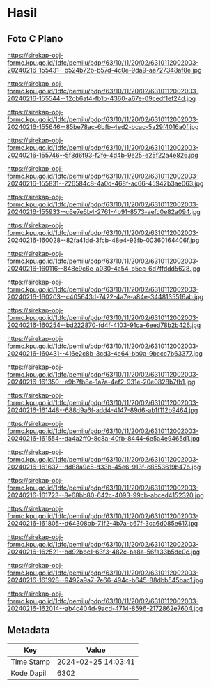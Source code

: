 # Hasil

## Foto C Plano

https://sirekap-obj-formc.kpu.go.id/1dfc/pemilu/pdpr/63/10/11/20/02/6310112002003-20240216-155431--b524b72b-b57d-4c0e-9da9-aa727348af8e.jpg

https://sirekap-obj-formc.kpu.go.id/1dfc/pemilu/pdpr/63/10/11/20/02/6310112002003-20240216-155544--12cb6af4-fb1b-4360-a67e-09cedf1ef24d.jpg

https://sirekap-obj-formc.kpu.go.id/1dfc/pemilu/pdpr/63/10/11/20/02/6310112002003-20240216-155646--85be78ac-6bfb-4ed2-bcac-5a29f4016a0f.jpg

https://sirekap-obj-formc.kpu.go.id/1dfc/pemilu/pdpr/63/10/11/20/02/6310112002003-20240216-155746--5f3d6f93-f2fe-4d4b-9e25-e25f22a4e826.jpg

https://sirekap-obj-formc.kpu.go.id/1dfc/pemilu/pdpr/63/10/11/20/02/6310112002003-20240216-155831--226584c8-4a0d-468f-ac66-45942b3ae063.jpg

https://sirekap-obj-formc.kpu.go.id/1dfc/pemilu/pdpr/63/10/11/20/02/6310112002003-20240216-155933--c6e7e6b4-2761-4b91-8573-aefc0e82a094.jpg

https://sirekap-obj-formc.kpu.go.id/1dfc/pemilu/pdpr/63/10/11/20/02/6310112002003-20240216-160028--82fa41dd-3fcb-48e4-93fb-00360164406f.jpg

https://sirekap-obj-formc.kpu.go.id/1dfc/pemilu/pdpr/63/10/11/20/02/6310112002003-20240216-160116--848e9c6e-a030-4a54-b5ec-6d7ffddd5628.jpg

https://sirekap-obj-formc.kpu.go.id/1dfc/pemilu/pdpr/63/10/11/20/02/6310112002003-20240216-160203--c405643d-7422-4a7e-a84e-3448135516ab.jpg

https://sirekap-obj-formc.kpu.go.id/1dfc/pemilu/pdpr/63/10/11/20/02/6310112002003-20240216-160254--bd222870-fd4f-4103-91ca-6eed78b2b426.jpg

https://sirekap-obj-formc.kpu.go.id/1dfc/pemilu/pdpr/63/10/11/20/02/6310112002003-20240216-160431--416e2c8b-3cd3-4e64-bb0a-9bccc7b63377.jpg

https://sirekap-obj-formc.kpu.go.id/1dfc/pemilu/pdpr/63/10/11/20/02/6310112002003-20240216-161350--e9b7fb8e-1a7a-4ef2-931e-20e0828b7fb1.jpg

https://sirekap-obj-formc.kpu.go.id/1dfc/pemilu/pdpr/63/10/11/20/02/6310112002003-20240216-161448--688d9a6f-add4-4147-89d6-ab1f112b9464.jpg

https://sirekap-obj-formc.kpu.go.id/1dfc/pemilu/pdpr/63/10/11/20/02/6310112002003-20240216-161554--da4a2ff0-8c8a-40fb-8444-6e5a4e9465d1.jpg

https://sirekap-obj-formc.kpu.go.id/1dfc/pemilu/pdpr/63/10/11/20/02/6310112002003-20240216-161637--dd88a9c5-d33b-45e6-913f-c8553619b47b.jpg

https://sirekap-obj-formc.kpu.go.id/1dfc/pemilu/pdpr/63/10/11/20/02/6310112002003-20240216-161723--8e68bb80-642c-4093-99cb-abced4152320.jpg

https://sirekap-obj-formc.kpu.go.id/1dfc/pemilu/pdpr/63/10/11/20/02/6310112002003-20240216-161805--d64308bb-71f2-4b7a-b67f-3ca6d085e617.jpg

https://sirekap-obj-formc.kpu.go.id/1dfc/pemilu/pdpr/63/10/11/20/02/6310112002003-20240216-162521--bd92bbc1-63f3-482c-ba8a-56fa33b5de0c.jpg

https://sirekap-obj-formc.kpu.go.id/1dfc/pemilu/pdpr/63/10/11/20/02/6310112002003-20240216-161928--9492a9a7-7e66-494c-b645-88dbb545bac1.jpg

https://sirekap-obj-formc.kpu.go.id/1dfc/pemilu/pdpr/63/10/11/20/02/6310112002003-20240216-162014--ab4c404d-9acd-4714-8596-2172862e7604.jpg


## Metadata

| Key        | Value               |
| ---------- | ------------------- |
| Time Stamp | 2024-02-25 14:03:41 |
| Kode Dapil | 6302                |



